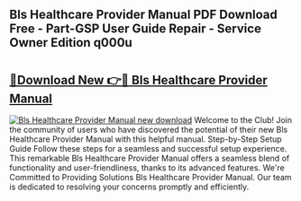 ## Bls Healthcare Provider Manual PDF Download Free - Part-GSP User Guide Repair - Service Owner Edition q000u

# <h2><a href="http://bc13474.oget.top/?id=Bls+Healthcare+Provider+Manual">🔗Download New 👉🔴 Bls Healthcare Provider Manual</a></h2>

[![Bls Healthcare Provider Manual new download](https://i.imgur.com/5g1atiW.png)](http://bc13474.oget.top/?id=Bls+Healthcare+Provider+Manual)
Welcome to the Club! Join the community of users who have discovered the potential of their new Bls Healthcare Provider Manual with this helpful manual. Step-by-Step Setup Guide Follow these steps for a seamless and successful setup experience. This remarkable Bls Healthcare Provider Manual offers a seamless blend of functionality and user-friendliness, thanks to its advanced features. We're Committed to Providing Solutions Bls Healthcare Provider Manual. Our team is dedicated to resolving your concerns promptly and efficiently.
